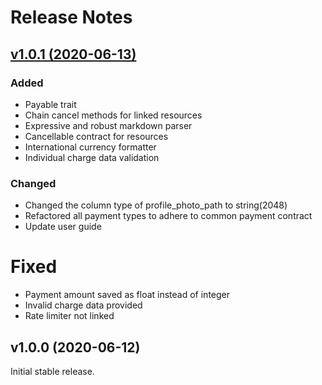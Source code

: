# Release Notes

## [v1.0.1 (2020-06-13)](https://github.com/emberfuse/scorch/compare/v1.0.0...v1.0.1)

### Added

- Payable trait
- Chain cancel methods for linked resources
- Expressive and robust markdown parser
- Cancellable contract for resources
- International currency formatter
- Individual charge data validation

### Changed

- Changed the column type of profile_photo_path to string(2048)
- Refactored all payment types to adhere to common payment contract
- Update user guide

# Fixed

- Payment amount saved as float instead of integer
- Invalid charge data provided
- Rate limiter not linked

## v1.0.0 (2020-06-12)

Initial stable release.
